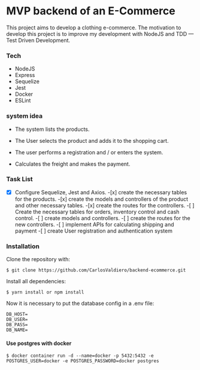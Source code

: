 # MVP backend of an E-Commerce

This project aims to develop a clothing e-commerce.
The motivation to develop this project is to improve my development with NodeJS and TDD — Test Driven Development.

### Tech

-   NodeJS
-   Express
-   Sequelize
-   Jest
-   Docker
-   ESLint

### system idea

-   The system lists the products.

-   The User selects the product and adds it to the shopping cart.

-   The user performs a registration and / or enters the system.

-   Calculates the freight and makes the payment.

### Task List

-[x] Configure Sequelize, Jest and Axios. -[x] create the necessary tables for the products. -[x] create the models and controllers of the product and other necessary tables. -[x] create the routes for the controllers. -[ ] Create the necessary tables for orders, inventory control and cash control. -[ ] create models and controllers. -[ ] create the routes for the new controllers. -[ ] implement APIs for calculating shipping and payment -[ ] create User registration and authentication system

### Installation

Clone the repository with:

```
$ git clone https://github.com/CarlosValdiero/backend-ecommerce.git
```

Install all dependencies:

```
$ yarn install or npm install
```

Now it is necessary to put the database config in a .env file:

```
DB_HOST=
DB_USER=
DB_PASS=
DB_NAME=
```

#### Use postgres with docker

```
$ docker container run -d --name=docker -p 5432:5432 -e POSTGRES_USER=docker -e POSTGRES_PASSWORD=docker postgres
```
